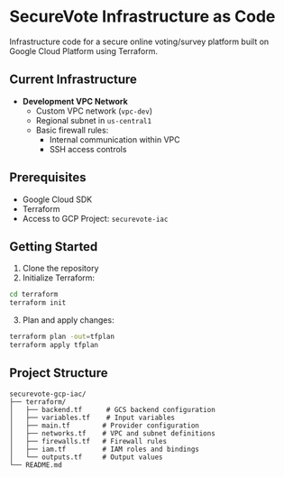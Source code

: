 # SecureVote Infrastructure as Code

Infrastructure code for a secure online voting/survey platform built on Google Cloud Platform using Terraform.

## Current Infrastructure

- **Development VPC Network**
  - Custom VPC network (`vpc-dev`)
  - Regional subnet in `us-central1`
  - Basic firewall rules:
    - Internal communication within VPC
    - SSH access controls

## Prerequisites

- Google Cloud SDK
- Terraform
- Access to GCP Project: `securevote-iac`

## Getting Started

1. Clone the repository
2. Initialize Terraform:

```bash
cd terraform
terraform init
```

3. Plan and apply changes:

```bash
terraform plan -out=tfplan
terraform apply tfplan
```

## Project Structure

```
securevote-gcp-iac/
├── terraform/
│   ├── backend.tf      # GCS backend configuration
│   ├── variables.tf    # Input variables
│   ├── main.tf        # Provider configuration
│   ├── networks.tf    # VPC and subnet definitions
│   ├── firewalls.tf   # Firewall rules
│   ├── iam.tf         # IAM roles and bindings
│   └── outputs.tf     # Output values
└── README.md
```

